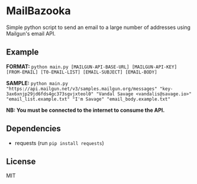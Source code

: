 # MailBazooka

Simple python script to send an email to a large number of addresses using Mailgun's email API.

## Example

**FORMAT:** `python main.py [MAILGUN-API-BASE-URL] [MAILGUN-API-KEY] [FROM-EMAIL] [T0-EMAIL-LIST] [EMAIL-SUBJECT] [EMAIL-BODY]`

**SAMPLE:** `python main.py "https://api.mailgun.net/v3/samples.mailgun.org/messages" "key-3ax6xnjp29jd6fds4gc373sgvjxteol0" "Vandal Savage <vandalis@savage.io>" "email_list.example.txt" "I'm Savage" "email_body.example.txt"`

**NB: You must be connected to the internet to consume the API.**

## Dependencies

* requests (run `pip install requests`)

## License

MIT
